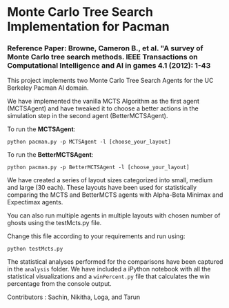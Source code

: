 # Monte Carlo Tree Search Implementation for Pacman

### Reference Paper: Browne, Cameron B., et al. "A survey of Monte Carlo tree search methods. IEEE Transactions on Computational Intelligence and AI in games 4.1 (2012): 1-43
This project implements two Monte Carlo Tree Search Agents for the UC Berkeley Pacman AI domain.

We have implemented the vanilla MCTS Algorithm as the first agent (MCTSAgent) and have tweaked it to choose a better actions in the simulation step in the second agent (BetterMCTSAgent).

To run the **MCTSAgent**:

`python pacman.py -p MCTSAgent -l [choose_your_layout]`

To run the **BetterMCTSAgent**:

`python pacman.py -p BetterMCTSAgent -l [choose_your_layout]`

We have created a series of layout sizes categorized into small, medium and large (30 each). These layouts have been used for statistically comparing the MCTS and BetterMCTS agents with Alpha-Beta Minimax and Expectimax agents.

You can also run multiple agents in multiple layouts with chosen number of ghosts using the testMcts.py file. 

Change this file according to your requirements and run using:

`python testMcts.py`

The statistical analyses performed for the comparisons have been captured in the `analysis` folder. We have included a iPython notebook with all the statistical visualizations and a `winPercent.py` file that calculates the win percentage from the console output. 

Contributors : Sachin, Nikitha, Loga, and Tarun